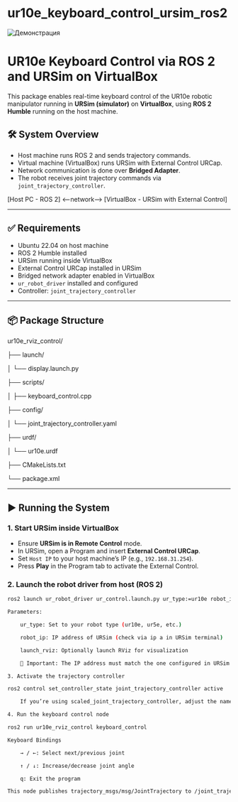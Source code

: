 # ur10e_keyboard_control_ursim_ros2

![Демонстрация](images/output.gif)

# UR10e Keyboard Control via ROS 2 and URSim on VirtualBox

This package enables real-time keyboard control of the UR10e robotic manipulator running in **URSim (simulator)** on **VirtualBox**, using **ROS 2 Humble** running on the host machine.

## 🛠️ System Overview

- Host machine runs ROS 2 and sends trajectory commands.
- Virtual machine (VirtualBox) runs URSim with External Control URCap.
- Network communication is done over **Bridged Adapter**.
- The robot receives joint trajectory commands via `joint_trajectory_controller`.

[Host PC - ROS 2] <--network--> [VirtualBox - URSim with External Control]

---

## ✅ Requirements

- Ubuntu 22.04 on host machine
- ROS 2 Humble installed
- URSim running inside VirtualBox
- External Control URCap installed in URSim
- Bridged network adapter enabled in VirtualBox
- `ur_robot_driver` installed and configured
- Controller: `joint_trajectory_controller`

---

## 📦 Package Structure
ur10e_rviz_control/

├── launch/

│ └── display.launch.py

├── scripts/

│ ├── keyboard_control.cpp

├── config/

│ └── joint_trajectory_controller.yaml

├── urdf/

│ └── ur10e.urdf

├── CMakeLists.txt

└── package.xml

---

## ▶️ Running the System

### 1. Start URSim inside VirtualBox

- Ensure **URSim is in Remote Control** mode.
- In URSim, open a Program and insert **External Control URCap**.
- Set `Host IP` to your host machine’s IP (e.g., `192.168.31.254`).
- Press **Play** in the Program tab to activate the External Control.

### 2. Launch the robot driver from host (ROS 2)

```bash
ros2 launch ur_robot_driver ur_control.launch.py ur_type:=ur10e robot_ip:=192.168.31.216 launch_rviz:=true

Parameters:

    ur_type: Set to your robot type (ur10e, ur5e, etc.)

    robot_ip: IP address of URSim (check via ip a in URSim terminal)

    launch_rviz: Optionally launch RViz for visualization

    🛑 Important: The IP address must match the one configured in URSim.

3. Activate the trajectory controller

ros2 control set_controller_state joint_trajectory_controller active

    If you’re using scaled_joint_trajectory_controller, adjust the name accordingly.

4. Run the keyboard control node

ros2 run ur10e_rviz_control keyboard_control

Keyboard Bindings

    → / ←: Select next/previous joint

    ↑ / ↓: Increase/decrease joint angle

    q: Exit the program

This node publishes trajectory_msgs/msg/JointTrajectory to /joint_trajectory_controller/joint_trajectory.
